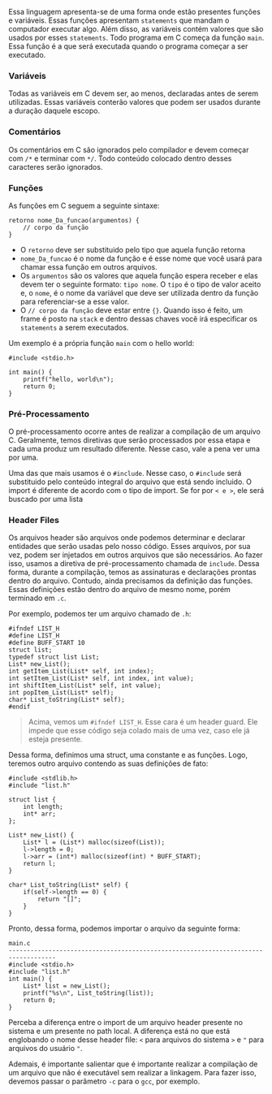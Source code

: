Essa linguagem apresenta-se de uma forma onde estão presentes funções e variáveis. Essas funções apresentam `statements` que mandam o computador executar algo. Além disso, as variáveis contém valores que são usados por esses `statements`.
Todo programa em C começa da função `main`. Essa função é a que será executada quando o programa começar a ser executado.
### Variáveis
Todas as variáveis em C devem ser, ao menos, declaradas antes de serem utilizadas. Essas variáveis conterão valores que podem ser usados durante a duração daquele escopo.
### Comentários
Os comentários em C são ignorados pelo compilador e devem começar com `/*` e terminar com `*/`. Todo conteúdo colocado dentro desses caracteres serão ignorados.
### Funções
As funções em C seguem a seguinte sintaxe:
```
retorno nome_Da_funcao(argumentos) {
	// corpo da função
}
```
- O `retorno` deve ser substituido pelo tipo que aquela função retorna
- `nome_Da_funcao` é o nome da função e é esse nome que você usará para chamar essa função em outros arquivos.
- Os `argumentos` são os valores que aquela função espera receber e elas devem ter o seguinte formato: `tipo nome`. O `tipo` é o tipo de valor aceito e, o `nome`, é o nome da variável que deve ser utilizada dentro da função para referenciar-se a esse valor.
- O `// corpo da função` deve estar entre `{}`. Quando isso é feito, um frame é posto na `stack` e dentro dessas chaves você irá especificar os `statements` a serem executados.

Um exemplo é a própria função `main` com o hello world:

```
#include <stdio.h>

int main() {
    printf("hello, world\n");
    return 0;
}
```

### Pré-Processamento
O pré-processamento ocorre antes de realizar a compilação de um arquivo C. Geralmente, temos diretivas que serão processados por essa etapa e cada uma produz um resultado diferente. Nesse caso, vale a pena ver uma por uma.

Uma das que mais usamos é o `#include`. Nesse caso, o `#include` será substituido pelo conteúdo integral do arquivo que está sendo incluido. O import é diferente de acordo com o tipo de import. Se for por `< e >`, ele será buscado por uma lista 
### Header Files
Os arquivos header são arquivos onde podemos determinar e declarar entidades que serão usadas pelo nosso código. Esses arquivos, por sua vez, podem ser injetados em outros arquivos que são necessários. Ao fazer isso, usamos a diretiva de pré-processamento chamada de `include`. Dessa forma, durante a compilação, temos as assinaturas e declarações prontas dentro do arquivo. Contudo, ainda precisamos da definição das funções. Essas definições estão dentro do arquivo de mesmo nome, porém terminado em `.c`.

Por exemplo, podemos ter um arquivo chamado de `.h`:

```
#ifndef LIST_H
#define LIST_H
#define BUFF_START 10
struct list;
typedef struct list List;
List* new_List();
int getItem_List(List* self, int index);
int setItem_List(List* self, int index, int value);
int shiftItem_List(List* self, int value);
int popItem_List(List* self);
char* List_toString(List* self);
#endif
```

> Acima, vemos um `#ifndef LIST_H`. Esse cara é um header guard. Ele impede que esse código seja colado mais de uma vez, caso ele já esteja presente.

Dessa forma, definimos uma struct, uma constante e as funções. Logo, teremos outro arquivo contendo as suas definições de fato:

```
#include <stdlib.h>
#include "list.h"

struct list {
    int length;
    int* arr;
};

List* new_List() {
    List* l = (List*) malloc(sizeof(List));
    l->length = 0;
    l->arr = (int*) malloc(sizeof(int) * BUFF_START);
    return l;
}

char* List_toString(List* self) {
    if(self->length == 0) {
        return "[]";
    }
}
```

Pronto, dessa forma, podemos importar o arquivo da seguinte forma:

```
main.c
-----------------------------------------------------------------------------------
#include <stdio.h>
#include "list.h"
int main() {
    List* list = new_List();
    printf("%s\n", List_toString(list));
    return 0;
}
```

Perceba a diferença entre o import de um arquivo header presente no sistema e um presente no path local. A diferença está no que está englobando o nome desse header file: `<` para arquivos do sistema `>` e `"` para arquivos do usuário `"`.

Ademais, é importante salientar que é importante realizar a compilação de um arquivo que não é executável sem realizar a linkagem. Para fazer isso, devemos passar o parâmetro `-c` para o `gcc`, por exemplo.
